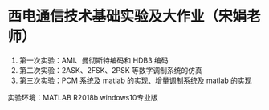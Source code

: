 # 西电通信技术基础实验及大作业（宋娟老师）
1. 第一次实验：AMI、曼彻斯特编码和 HDB3 编码
2. 第二次实验：2ASK、2FSK、2PSK 等数字调制系统的仿真
3. 第三次实验：PCM 系统及 matlab 的实现、增量调制系统及 matlab
的实现

实验环境：MATLAB R2018b windows10专业版
